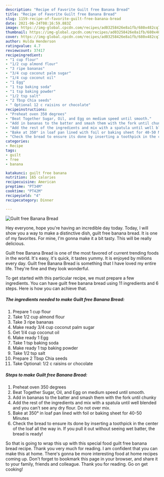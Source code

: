 ```yaml
---
description: "Recipe of Favorite Guilt free Banana Bread"
title: "Recipe of Favorite Guilt free Banana Bread"
slug: 1159-recipe-of-favorite-guilt-free-banana-bread
date: 2021-06-24T08:16:59.883Z
image: https://img-global.cpcdn.com/recipes/ad03258426e8a1fb/680x482cq70/guilt-free-banana-bread-recipe-main-photo.jpg
thumbnail: https://img-global.cpcdn.com/recipes/ad03258426e8a1fb/680x482cq70/guilt-free-banana-bread-recipe-main-photo.jpg
cover: https://img-global.cpcdn.com/recipes/ad03258426e8a1fb/680x482cq70/guilt-free-banana-bread-recipe-main-photo.jpg
author: Hulda Henderson
ratingvalue: 4.7
reviewcount: 37417
recipeingredient:
- "1 cup flour"
- "1/2 cup almond flour"
- "3 ripe bananas"
- "3/4 cup coconut palm sugar"
- "1/4 cup coconut oil"
- "1 Egg"
- "1 tsp baking soda"
- "1 tsp baking powder"
- "1/2 tsp salt"
- "2 Tbsp Chia seeds"
- " Optional 12 c raisins or chocolate"
recipeinstructions:
- "Preheat oven 350 degrees"
- "Beat Together Sugar, Oil, and Egg on medium speed until smooth."
- "Add in bananas to the batter and smash them with the fork until chunky"
- "Add the rest of the ingredients and mix with a spatula until well blended and you can&#39;t see any dry flour. Do not over mix."
- "Bake at 350° in loaf pan lined with foil or baking sheet for 40-50 Minutes"
- "Check the bread to ensure its done by inserting a toothpick in the center of the loaf all the way in. If you pull it out without seeing wet batter, the bread is ready!"
categories:
- Recipe
tags:
- guilt
- free
- banana

katakunci: guilt free banana 
nutrition: 165 calories
recipecuisine: American
preptime: "PT34M"
cooktime: "PT42M"
recipeyield: "4"
recipecategory: Dinner

---
```



![Guilt free Banana Bread](https://img-global.cpcdn.com/recipes/ad03258426e8a1fb/680x482cq70/guilt-free-banana-bread-recipe-main-photo.jpg)

Hey everyone, hope you're having an incredible day today. Today, I will show you a way to make a distinctive dish, guilt free banana bread. It is one of my favorites. For mine, I'm gonna make it a bit tasty. This will be really delicious.



Guilt free Banana Bread is one of the most favored of current trending foods in the world. It's easy, it's quick, it tastes yummy. It is enjoyed by millions every day. Guilt free Banana Bread is something that I have loved my entire life. They're fine and they look wonderful.


To get started with this particular recipe, we must prepare a few ingredients. You can have guilt free banana bread using 11 ingredients and 6 steps. Here is how you can achieve that.

<!--inarticleads1-->

##### The ingredients needed to make Guilt free Banana Bread:

1. Prepare 1 cup flour
1. Take 1/2 cup almond flour
1. Take 3 ripe bananas
1. Make ready 3/4 cup coconut palm sugar
1. Get 1/4 cup coconut oil
1. Make ready 1 Egg
1. Take 1 tsp baking soda
1. Make ready 1 tsp baking powder
1. Take 1/2 tsp salt
1. Prepare 2 Tbsp Chia seeds
1. Take  Optional: 1/2 c raisins or chocolate




<!--inarticleads2-->

##### Steps to make Guilt free Banana Bread:

1. Preheat oven 350 degrees
1. Beat Together Sugar, Oil, and Egg on medium speed until smooth.
1. Add in bananas to the batter and smash them with the fork until chunky
1. Add the rest of the ingredients and mix with a spatula until well blended and you can&#39;t see any dry flour. Do not over mix.
1. Bake at 350° in loaf pan lined with foil or baking sheet for 40-50 Minutes
1. Check the bread to ensure its done by inserting a toothpick in the center of the loaf all the way in. If you pull it out without seeing wet batter, the bread is ready!




So that is going to wrap this up with this special food guilt free banana bread recipe. Thank you very much for reading. I am confident that you can make this at home. There's gonna be more interesting food at home recipes coming up. Don't forget to bookmark this page in your browser, and share it to your family, friends and colleague. Thank you for reading. Go on get cooking!
